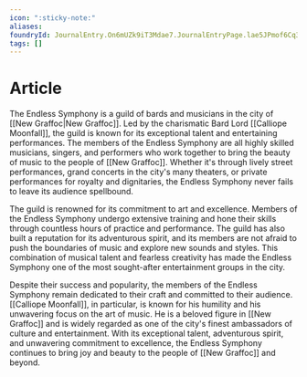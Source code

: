 ```yaml
---
icon: ":sticky-note:"
aliases: 
foundryId: JournalEntry.On6mUZk9iT3Mdae7.JournalEntryPage.lae5JPmof6Cq3Usg
tags: []
---
```





# Article
The Endless Symphony is a guild of bards and musicians in the city of [[New Graffoc|New Graffoc]]. Led by the charismatic Bard Lord [[Calliope Moonfall]], the guild is known for its exceptional talent and entertaining performances. The members of the Endless Symphony are all highly skilled musicians, singers, and performers who work together to bring the beauty of music to the people of [[New Graffoc]]. Whether it's through lively street performances, grand concerts in the city's many theaters, or private performances for royalty and dignitaries, the Endless Symphony never fails to leave its audience spellbound.

The guild is renowned for its commitment to art and excellence. Members of the Endless Symphony undergo extensive training and hone their skills through countless hours of practice and performance. The guild has also built a reputation for its adventurous spirit, and its members are not afraid to push the boundaries of music and explore new sounds and styles. This combination of musical talent and fearless creativity has made the Endless Symphony one of the most sought-after entertainment groups in the city.

Despite their success and popularity, the members of the Endless Symphony remain dedicated to their craft and committed to their audience. [[Calliope Moonfall]], in particular, is known for his humility and his unwavering focus on the art of music. He is a beloved figure in [[New Graffoc]] and is widely regarded as one of the city's finest ambassadors of culture and entertainment. With its exceptional talent, adventurous spirit, and unwavering commitment to excellence, the Endless Symphony continues to bring joy and beauty to the people of [[New Graffoc]] and beyond.